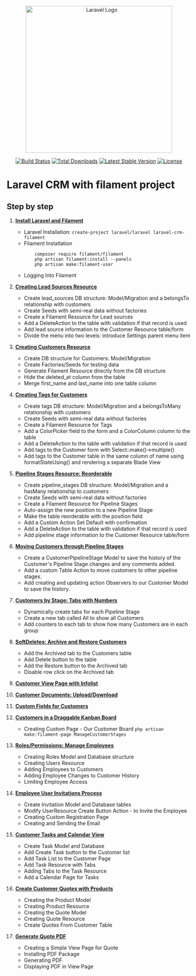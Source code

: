 <p align="center"><a href="https://laravel.com" target="_blank"><img src="https://raw.githubusercontent.com/laravel/art/master/logo-lockup/5%20SVG/2%20CMYK/1%20Full%20Color/laravel-logolockup-cmyk-red.svg" width="400" alt="Laravel Logo"></a></p>

<p align="center">
<a href="https://github.com/laravel/framework/actions"><img src="https://github.com/laravel/framework/workflows/tests/badge.svg" alt="Build Status"></a>
<a href="https://packagist.org/packages/laravel/framework"><img src="https://img.shields.io/packagist/dt/laravel/framework" alt="Total Downloads"></a>
<a href="https://packagist.org/packages/laravel/framework"><img src="https://img.shields.io/packagist/v/laravel/framework" alt="Latest Stable Version"></a>
<a href="https://packagist.org/packages/laravel/framework"><img src="https://img.shields.io/packagist/l/laravel/framework" alt="License"></a>
</p>

# Laravel CRM with filament project

## Step by step

1. **[Install Laravel and Filament](https://github.com/tqt97/laravel-crm-filament/commit/f23830243bacd4772de841d9d503e010ca311566)**

     -  Laravel Installation: ```create-project laravel/laravel laravel-crm-filament```
     - Filament Installation
        ```
            composer require filament/filament
            php artisan filament:install --panels
            php artisan make:filament-user
        ```
     - Logging Into Filament
2. **[Creating Lead Sources Resource](https://github.com/tqt97/laravel-crm-filament/commit/fc2622217ed54bf67d1775b41869820961345696)**
    - Create lead_sources DB structure: Model/Migration and a belongsTo relationship with customers
    - Create Seeds with semi-real data without factories
    - Create a Filament Resource for Lead sources
    - Add a DeleteAction to the table with validation if that record is used
    - Add lead source information to the Customer Resource table/form
    - Divide the menu into two levels: introduce Settings parent menu item
3. **[Creating Customers Resource](https://github.com/tqt97/laravel-crm-filament/commit/3784a997dd0388c3da9d78e2ab65a7252d30ef3a)**
    - Create DB structure for Customers: Model/Migration
    - Create Factories/Seeds for testing data
    - Generate Filament Resource directly from the DB structure
    - Hide the deleted_at column from the table
    - Merge first_name and last_name into one table column
4. **[Creating Tags for Customers](https://github.com/tqt97/laravel-crm-filament/commit/c22677088acbeb812ffd469118bdd63d25350e0e)**
    - Create tags DB structure: Model/Migration and a belongsToMany relationship with customers
    - Create Seeds with semi-real data without factories
    - Create a Filament Resource for Tags
    - Add a ColorPicker field to the form and a ColorColumn column to the table
    - Add a DeleteAction to the table with validation if that record is used
    - Add tags to the Customer form with Select::make()->multiple()
    - Add tags to the Customer table in the same column of name using formatStateUsing() and rendering a separate Blade View
5. **[Pipeline Stages Resource: Reorderable](https://github.com/tqt97/laravel-crm-filament/commit/d2ad40259aeb6ed6c9823f0610e00d4e0dc99df6)**
    - Create pipeline_stages DB structure: Model/Migration and a hasMany relationship to customers
    - Create Seeds with semi-real data without factories
    - Create a Filament Resource for Pipeline Stages
    - Auto-assign the new position to a new Pipeline Stage
    - Make the table reorderable with the position field
    - Add a Custom Action Set Default with confirmation
    - Add a DeleteAction to the table with validation if that record is used
    - Add pipeline stage information to the Customer Resource table/form
6. **[Moving Customers through Pipeline Stages](https://github.com/tqt97/laravel-crm-filament/commit/93410a572e3b6f630e1536e353a921ff1a6d651f)**
    - Create a CustomerPipelineStage Model to save the history of the Customer's Pipeline Stage changes and any comments added.
    - Add a custom Table Action to move customers to other pipeline stages.
    - Add creating and updating action Observers to our Customer Model to save the history.
7. **[Customers by Stage: Tabs with Numbers](https://github.com/tqt97/laravel-crm-filament/commit/69b0ebe6d3d79f2afdfb9ca98534f407a8869c48)**
    - Dynamically create tabs for each Pipeline Stage
    - Create a new tab called All to show all Customers
    - Add counters to each tab to show how many Customers are in each group
8. **[SoftDeletes: Archive and Restore Customers](https://github.com/tqt97/laravel-crm-filament/commit/92c4523cd3bc408a8698bced145928043c4e98f8)**
    - Add the Archived tab to the Customers table
    - Add Delete button to the table
    - Add the Restore button to the Archived tab
    - Disable row click on the Archived tab
9. **[Customer View Page with Infolist](https://github.com/tqt97/laravel-crm-filament/commit/59beb89b72011939b720d8a7ef33d3f7c99a717d)**
10. **[Customer Documents: Upload/Download](https://github.com/tqt97/laravel-crm-filament/commit/c18cef80ab740af812dd5cca90f25ae761db6e72)**
11. **[Custom Fields for Customers](https://github.com/tqt97/laravel-crm-filament/commit/db6e66bf036002f98a166fbfabd046bf48262879)**
12. **[Customers in a Draggable Kanban Board](https://github.com/tqt97/laravel-crm-filament)**
    - Creating Custom Page - Our Customer Board ```php artisan make:filament-page ManageCustomerStages```
13. **[Roles/Permissions: Manage Employees](https://github.com/tqt97/laravel-crm-filament)**
    - Creating Roles Model and Database structure
    - Creating Users Resource
    - Adding Employees to Customers
    - Adding Employee Changes to Customer History
    - Limiting Employee Access
14. **[Employee User Invitations Process](https://github.com/tqt97/laravel-crm-filament)**
    - Create Invitation Model and Database tables
    - Modify UserResource Create Button Action - to Invite the Employee
    - Creating Custom Registration Page
    - Creating and Sending the Email
15. **[Customer Tasks and Calendar View](https://github.com/tqt97/laravel-crm-filament)**
    - Create Task Model and Database
    - Add Create Task button to the Customer list
    - Add Task List to the Customer Page
    - Add Task Resource with Tabs
    - Adding Tabs to the Task Resource
    - Add a Calendar Page for Tasks
16. **[Create Customer Quotes with Products](https://github.com/tqt97/laravel-crm-filament)**
    - Creating the Product Model
    - Creating Product Resource
    - Creating the Quote Model
    - Creating Quote Resource
    - Create Quotes From Customer Table
17. **[Generate Quote PDF](https://github.com/tqt97/laravel-crm-filament)**
    - Creating a Simple View Page for Quote
    - Installing PDF Package
    - Generating PDF
    - Displaying PDF in View Page


